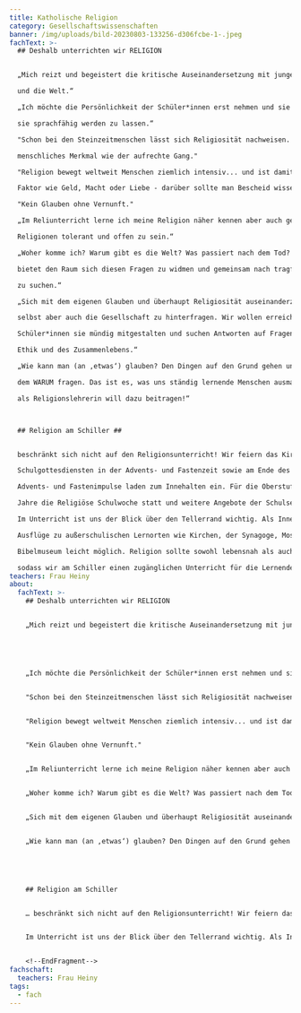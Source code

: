 ```yaml
---
title: Katholische Religion
category: Gesellschaftswissenschaften
banner: /img/uploads/bild-20230803-133256-d306fcbe-1-.jpeg
fachText: >-
  ## Deshalb unterrichten wir RELIGION


  „Mich reizt und begeistert die kritische Auseinandersetzung mit jungen Menschen über Gott

  und die Welt.“

  „Ich möchte die Persönlichkeit der Schüler*innen erst nehmen und sie begleiten. Dabei hilft

  sie sprachfähig werden zu lassen.“

  "Schon bei den Steinzeitmenschen lässt sich Religiosität nachweisen. Damit ist sie ein

  menschliches Merkmal wie der aufrechte Gang."

  "Religion bewegt weltweit Menschen ziemlich intensiv... und ist damit ein ebenso wichtiger

  Faktor wie Geld, Macht oder Liebe - darüber sollte man Bescheid wissen."

  "Kein Glauben ohne Vernunft."

  „Im Reliunterricht lerne ich meine Religion näher kennen aber auch gegenüber anderen

  Religionen tolerant und offen zu sein.“

  „Woher komme ich? Warum gibt es die Welt? Was passiert nach dem Tod? Der Reliunterricht

  bietet den Raum sich diesen Fragen zu widmen und gemeinsam nach tragfähigen Antworten

  zu suchen.“

  „Sich mit dem eigenen Glauben und überhaupt Religiosität auseinanderzusetzen heißt, sich

  selbst aber auch die Gesellschaft zu hinterfragen. Wir wollen erreichen, dass unsere

  Schüler*innen sie mündig mitgestalten und suchen Antworten auf Fragen des Glaubens, der

  Ethik und des Zusammenlebens.“

  „Wie kann man (an ‚etwas‘) glauben? Den Dingen auf den Grund gehen und immer nach

  dem WARUM fragen. Das ist es, was uns ständig lernende Menschen ausmachen sollte. Ich

  als Religionslehrerin will dazu beitragen!“



  ## Religion am Schiller ##


  beschränkt sich nicht auf den Religionsunterricht! Wir feiern das Kirchenjahr mit

  Schulgottesdiensten in der Advents- und Fastenzeit sowie am Ende des Schuljahres.

  Advents- und Fastenimpulse laden zum Innehalten ein. Für die Oberstufe findet alle drei

  Jahre die Religiöse Schulwoche statt und weitere Angebote der Schulseelsorge folgen.

  Im Unterricht ist uns der Blick über den Tellerrand wichtig. Als Innenstadtschule sind

  Ausflüge zu außerschulischen Lernorten wie Kirchen, der Synagoge, Moscheen, dem

  Bibelmuseum leicht möglich. Religion sollte sowohl lebensnah als auch erfahrbar sein,

  sodass wir am Schiller einen zugänglichen Unterricht für die Lernenden gestalten
teachers: Frau Heiny
about:
  fachText: >-
    ## Deshalb unterrichten wir RELIGION 


    „Mich reizt und begeistert die kritische Auseinandersetzung mit jungen Menschen über Gott und die Welt.“ 


     


    „Ich möchte die Persönlichkeit der Schüler*innen erst nehmen und sie begleiten. Dabei hilft sie sprachfähig werden zu lassen.“ 


    "Schon bei den Steinzeitmenschen lässt sich Religiosität nachweisen. Damit ist sie ein menschliches Merkmal wie der aufrechte Gang." 


    "Religion bewegt weltweit Menschen ziemlich intensiv... und ist damit ein ebenso wichtiger Faktor wie Geld, Macht oder Liebe - darüber sollte man Bescheid wissen." 


    "Kein Glauben ohne Vernunft." 


    „Im Reliunterricht lerne ich meine Religion näher kennen aber auch gegenüber anderen Religionen tolerant und offen zu sein.“ 


    „Woher komme ich? Warum gibt es die Welt? Was passiert nach dem Tod? Der Reliunterricht bietet den Raum sich diesen Fragen zu widmen und gemeinsam nach tragfähigen Antworten zu suchen.“  


    „Sich mit dem eigenen Glauben und überhaupt Religiosität auseinanderzusetzen heißt, sich selbst aber auch die Gesellschaft zu hinterfragen. Wir wollen erreichen, dass unsere Schüler*innen sie mündig mitgestalten und suchen Antworten auf Fragen des Glaubens, der Ethik und des Zusammenlebens.“ 


    „Wie kann man (an ‚etwas‘) glauben? Den Dingen auf den Grund gehen und immer nach dem WARUM fragen. Das ist es, was uns ständig lernende Menschen ausmachen sollte. Ich als Religionslehrerin will dazu beitragen!“ 


     


    ## Religion am Schiller 


    … beschränkt sich nicht auf den Religionsunterricht! Wir feiern das Kirchenjahr mit Schulgottesdiensten in der Advents- und Fastenzeit sowie am Ende des Schuljahres. Advents- und Fastenimpulse laden zum Innehalten ein. Für die Oberstufe findet alle drei Jahre die Religiöse Schulwoche statt und weitere Angebote der Schulseelsorge folgen.  


    Im Unterricht ist uns der Blick über den Tellerrand wichtig. Als Innenstadtschule sind Ausflüge zu außerschulischen Lernorten wie Kirchen, der Synagoge, Moscheen, dem Bibelmuseum leicht möglich. Religion sollte sowohl lebensnah als auch erfahrbar sein, sodass wir am Schiller einen zugänglichen Unterricht für die Lernenden gestalten. 


    <!--EndFragment-->
fachschaft:
  teachers: Frau Heiny
tags:
  - fach
---
```

